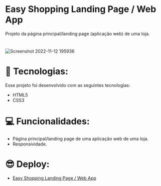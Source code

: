 # Easy Shopping Landing Page / Web App

Projeto da página principal/landing page (aplicação web) de uma loja.
#
![Screenshot 2022-11-12 195936](https://user-images.githubusercontent.com/113479357/201497919-4700813b-de67-48cc-85df-4efd7d9b457e.png)
#
# 🚀 Tecnologias:
 
Esse projeto foi desenvolvido com as seguintes tecnologias:

- HTML5
- CSS3
#
#
# 💻 Funcionalidades:

- Página principal/landing page de uma aplicação web de uma loja.
- Responsividade.
#
#
# 😎 Deploy:
- [Easy Shopping Landing Page / Web App](https://marcioramires.github.io/landing-page-web-app-easy-shopping/)
#
